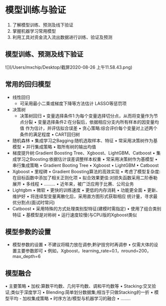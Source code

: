 # 模型训练与验证
1. 了解模型训练、预测及线下验证
2. 掌握机器学习常用模型
3. 利用工具对资金流入流出数据进行训练、验证及预测

##  模型训练、预测及线下验证

![](/Users/mxchip/Desktop/截屏2020-08-26 上午11.58.43.png)

## 常用的回归模型
- 线性回归
	- 可采用最小二乘或梯度下降等方法估计  LASSO等惩罚项
- 决策树
	- 决策树回归
    • 变量选择条件1:为每个变量选择切分点，从而将变量作为节点分裂
    • 变量选择条件2:在分裂后，依据相应分支内所有样本的因变量均值 作为估计，并评估拟合误差
    • 贪心策略:综合评价每个变量对上述两个条件的满足程度
    • CART回归树
- 随机森林
	• 集成学习之Bagging:随机选取样本、特征
  • 常采用决策树作为基模型
  • 并行集成策略
  • 取所有树的输出均值
- 梯度提升树:Gradient Boosting Tree、Xgboost、LightGBM、Catboost
  • 集成学习之Boosting:依据估计误差调整样本权重
  • 常采用决策树作为基模型
  • 串行集成策略
  • Gradient Booting Tree
  • Xgboost
  • LightGBM
  • Catboost
- Xgboost
  • 里程碑
  • Gradient Boosting算法的高效实现
  • 考虑了模型复杂度:在目标函数中添加了相关正则化项
  • 拟合效果更佳:对损失函数采用二阶泰勒展开
  • 多线程
  • .........
  • 近年来，被广泛应用于比赛、公司业务
- Lightgbm
  • 微软
  • 更快的训练速度
  • 更低的内存消耗
  • 功能更全面
  • 更新、维护好
  • 将连续型变量离散化后，采用直方图形式获取相应 统计量，寻求最优分割点(面试时常问)
-  Catboost
  • 采用特殊的方式处理类别型特征(建模时需指定)
  • 使用了组合类别特征
  • 基模型是对称树
  • 运行速度较慢(与CPU版的Xgboost类似
  
## 模型参数的设置
- 模型参数的设置
  • 不建议将精力放在调参;黔驴技穷时再调参
  • 仅需大体的设置主要参数即可
  • 例如，Xgboost，learning_rate=0.1，nround=200，max_depth=6
  
## 模型融合
  • 主要策略
  • 加权:算数平均数、几何平均数、调和平均数等
  • Stacking:交叉验证;类似于深度学习
  • Blending:简单划分数据集;相当于只做Stacking的一折
  • 模型平均
  	- 加权集成策略
    • 时序方法/模型与机器学习的融合
    • ........